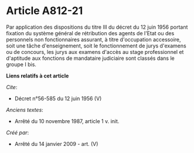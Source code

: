 # Article A812-21

Par application des dispositions du titre III du décret du 12 juin 1956 portant fixation du système général de rétribution
des agents de l'Etat ou des personnels non fonctionnaires assurant, à titre d'occupation accessoire, soit une tâche
d'enseignement, soit le fonctionnement de jurys d'examens ou de concours, les jurys aux examens d'accès au stage
professionnel et d'aptitude aux fonctions de mandataire judiciaire sont classés dans le groupe I bis.

**Liens relatifs à cet article**

_Cite_:

  - Décret n°56-585 du 12 juin 1956 (V)

_Anciens textes_:

  - Arrêté du 10 novembre 1987, article 1 v. init.

_Créé par_:

  - Arrêté du 14 janvier 2009 - art. (V)
